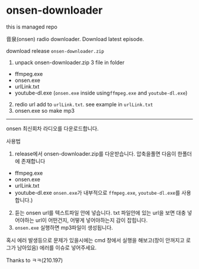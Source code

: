 # onsen-downloader

this is managed repo

音泉(onsen) radio downloader.
Download latest episode.

download release `onsen-downloader.zip`

1. unpack onsen-downloader.zip 3 file in folder
  - ffmpeg.exe
  - onsen.exe
  - urlLink.txt
  - youtube-dl.exe
  (`onsen.exe` inside using`ffmpeg.exe` and `youtube-dl.exe`)
2. redio url add to `urlLink.txt`. see example in `urlLink.txt`
3. onsen.exe so make mp3

------------------------

onsen 최신회차 라디오를 다운로드합니다.

사용법
1. release에서  onsen-downloader.zip를 다운받습니다.  압축을풀면 다음이 한폴더에 존재합니다
  - ffmpeg.exe
  - onsen.exe
  - urlLink.txt
  - youtube-dl.exe
  `onsen.exe`가 내부적으로 `ffmpeg.exe`, `youtube-dl.exe`를 사용합니다.)

2. 듣는 onsen url를 텍스트파일 안에 넣습니다. txt 파일안에 있는 url을 보면 대충 넣어야하는 url이 어떤건지, 어떻게 넣어야하는지 감이 잡힙니다.
3. `onsen.exe` 실행하면 mp3파일이 생성됩니다. 

혹시 에러 발생등으로 문제가 있을시에는 cmd 창에서 실행을 해보고(창이 안꺼지고 로그가 남아있음) 에러를 이슈로 넣어주세요.



Thanks to ㅋㅋ(210.197)